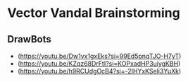 # Vector Vandal Brainstorming

## DrawBots
- (https://youtu.be/Dw1vx1gxEks?si=99Ed5pnqTJO-H7yT)
- (https://youtu.be/KZqz68DrFtI?si=KOPxadHP3uiygKBH)
- (https://youtu.be/h9RCUdgOcB4?si=-2IHYxKSeli3YuXk)
